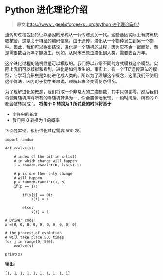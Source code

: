 # Python 进化理论介绍

> 原文:[https://www . geeksforgeeks . org/python 进化理论简介/](https://www.geeksforgeeks.org/introduction-to-theory-of-evolution-in-python/)

遗传的过程包括特征以基因的形式从一代传递到另一代。这些基因实际上有脱氧核糖核酸，这是关于特征的编码信息。由于遗传，进化从一个物种发生到另一个物种。因此，我们可以得出结论，进化是一个随机的过程，因为它不会一蹴而就，而是需要数百万年才能发生。例如，从阿米巴原虫进化到人类，需要数百万年。

这个进化过程的随机性是可以模拟的。我们将以非常不同的方式模拟这个模型。实际上我们可以模拟和看到，进化是如何发生的。事实上，有一个‘T0’遗传算法的模型，它学习变形虫是如何进化成人类的。所以为了理解这个概念，这里我们不使用这个算法，因为对于初学者来说，理解起来会变得复杂得多。

为了理解进化的概念，我们将取一个非常大的二进制数，其中只包含零，然后我们将使用随机库将所有的零随机转换为一。你会震惊地发现，一段时间后，所有的 0 都会被转换成 1。
**将每个 0 转换为 1 所花费的时间将基于**

*   字符串的长度
*   我们将 0 转换为 1 的概率

下面是实现。假设进化过程需要 500 次。

```
import random

def evolve(x):

    # index of the bit in x(list) 
    # in which change will happen
    i = random.randint(0, len(x)-1)

    # p is one then only change 
    # will happen
    p = random.randint(1, 5)
    if(p == 1):

        if(x[i] == 0):
            x[i] = 1

        else:
            x[i] = 1

# Driver code
x =[0, 0, 0, 0, 0, 0, 0, 0, 0, 0]

# the process of evolution
# will take place 500 times
for j in range(0, 500):
    evolve(x)

print(x)
```

**输出:**

```
[1, 1, 1, 1, 1, 1, 1, 1, 1, 1]
```
